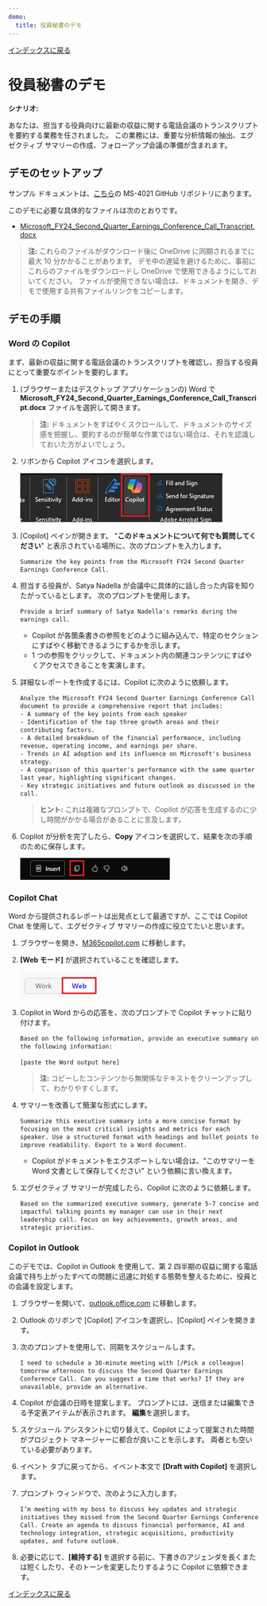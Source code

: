 ```yaml
---
demo:
  title: 役員秘書のデモ
---
```


[インデックスに戻る](https://microsoftlearning.github.io/MS-4021-Copilot-Immersion-Experience/)

# 役員秘書のデモ

**シナリオ:**

あなたは、担当する役員向けに最新の収益に関する電話会議のトランスクリプトを要約する業務を任されました。 この業務には、重要な分析情報の抽出、エグゼクティブ サマリーの作成、フォローアップ会議の準備が含まれます。

## デモのセットアップ

サンプル ドキュメントは、[こちら](https://github.com/MicrosoftLearning/MS-4021-Copilot-Immersion-Experience/tree/master/ResourceFiles)の MS-4021 GitHub リポジトリにあります。

このデモに必要な具体的なファイルは次のとおりです。

- [Microsoft_FY24_Second_Quarter_Earnings_Conference_Call_Transcript.docx](https://github.com/MicrosoftLearning/MS-4021-Copilot-Immersion-Experience/raw/master/ResourceFiles/Microsoft_FY24_Second_Quarter_Earnings_Conference_Call_Transcript.docx)

> **注:** これらのファイルがダウンロード後に OneDrive に同期されるまでに最大 10 分かかることがあります。 デモ中の遅延を避けるために、事前にこれらのファイルをダウンロードし OneDrive で使用できるようにしておいてください。 ファイルが使用できない場合は、ドキュメントを開き、デモで使用する共有ファイルリンクをコピーします。

## デモの手順

### Word の Copilot

まず、最新の収益に関する電話会議のトランスクリプトを確認し、担当する役員にとって重要なポイントを要約します。

1. (ブラウザーまたはデスクトップ アプリケーションの) Word で **Microsoft_FY24_Second_Quarter_Earnings_Conference_Call_Transcript.docx** ファイルを選択して開きます。

    > **注:** ドキュメントをすばやくスクロールして、ドキュメントのサイズ感を把握し、要約するのが簡単な作業ではない場合は、それを認識しておいた方がよいでしょう。

1. リボンから Copilot アイコンを選択します。

    ![Word の Copilot アイコン。](../Demos/Media/Copilot-in-word-ribbon.png)

1. [Copilot] ペインが開きます。 "**このドキュメントについて何でも質問してください**" と表示されている場所に、次のプロンプトを入力します。

    ```text
    Summarize the key points from the Microsoft FY24 Second Quarter Earnings Conference Call.
    ```

1. 担当する役員が、Satya Nadella が会議中に具体的に話し合った内容を知りたがっているとします。 次のプロンプトを使用します。

    ```text
    Provide a brief summary of Satya Nadella's remarks during the earnings call.
    ```

   - Copilot が各箇条書きの参照をどのように組み込んで、特定のセクションにすばやく移動できるようにするかを示します。  
   - 1 つの参照をクリックして、ドキュメント内の関連コンテンツにすばやくアクセスできることを実演します。

1. 詳細なレポートを作成するには、Copilot に次のように依頼します。

    ```text
    Analyze the Microsoft FY24 Second Quarter Earnings Conference Call document to provide a comprehensive report that includes:
    - A summary of the key points from each speaker
    - Identification of the top three growth areas and their contributing factors.
    - A detailed breakdown of the financial performance, including revenue, operating income, and earnings per share.
    - Trends in AI adoption and its influence on Microsoft's business strategy.
    - A comparison of this quarter's performance with the same quarter last year, highlighting significant changes.
    - Key strategic initiatives and future outlook as discussed in the call.
    ```

    > **ヒント:** これは複雑なプロンプトで、Copilot が応答を生成するのに少し時間がかかる場合があることに言及します。

1. Copilot が分析を完了したら、**Copy** アイコンを選択して、結果を次の手順のために保存します。

    ![結果をコピーします。](../Demos/Media/Copilot-in-word-copy-results.png)


### Copilot Chat

Word から提供されるレポートは出発点として最適ですが、ここでは Copilot Chat を使用して、エグゼクティブ サマリーの作成に役立てたいと思います。

1. ブラウザーを開き、[M365copilot.com](https://m365copilot.com/) に移動します。

1. **[Web モード]** が選択されていることを確認します。

    ![[Web モード] タブを示すスクリーンショット。](../Prompts/Media/web-mode.png)

1. Copilot in Word からの応答を、次のプロンプトで Copilot チャットに貼り付けます。

    ```text
    Based on the following information, provide an executive summary on the following information:

    [paste the Word output here]
    ```

    > **注:** コピーしたコンテンツから無関係なテキストをクリーンアップして、わかりやすくします。

1. サマリーを改善して簡潔な形式にします。

    ```text
    Summarize this executive summary into a more concise format by focusing on the most critical insights and metrics for each speaker. Use a structured format with headings and bullet points to improve readability. Export to a Word document.
    ```

   - Copilot がドキュメントをエクスポートしない場合は、"このサマリーを Word 文書として保存してください" という依頼に言い換えます。

1. エグゼクティブ サマリーが完成したら、Copilot に次のように依頼します。

    ```text
    Based on the summarized executive summary, generate 5-7 concise and impactful talking points my manager can use in their next leadership call. Focus on key achievements, growth areas, and strategic priorities.
    ```

### Copilot in Outlook

このデモでは、Copilot in Outlook を使用して、第 2 四半期の収益に関する電話会議で持ち上がったすべての問題に迅速に対処する態勢を整えるために、役員との会議を設定します。

1. ブラウザーを開いて、[outlook.office.com](https://outlook.office.com.com/) に移動します。

1. Outlook のリボンで [Copilot] アイコンを選択し、[Copilot] ペインを開きます。

1. 次のプロンプトを使用して、同期をスケジュールします。

    ```text
    I need to schedule a 30-minute meeting with [/Pick a colleague] tomorrow afternoon to discuss the Second Quarter Earnings Conference Call. Can you suggest a time that works? If they are unavailable, provide an alternative.
    ```

1. Copilot が会議の日時を提案します。 プロンプトには、送信または編集できる予定表アイテムが表示されます。 **編集**を選択します。

1. スケジュール アシスタントに切り替えて、Copilot によって提案された時間がプロジェクト マネージャーに都合が良いことを示します。 両者とも空いている必要があります。

1. イベント タブに戻ってから、イベント本文で **[Draft with Copilot]** を選択します。

1. プロンプト ウィンドウで、次のように入力します。

    ```text
    I’m meeting with my boss to discuss key updates and strategic initiatives they missed from the Second Quarter Earnings Conference Call. Create an agenda to discuss financial performance, AI and technology integration, strategic acquisitions, productivity updates, and future outlook.
    ```

1. 必要に応じて、**[維持する]** を選択する前に、下書きのアジェンダを長くまたは短くしたり、そのトーンを変更したりするように Copilot に依頼できます。

[インデックスに戻る](https://microsoftlearning.github.io/MS-4021-Copilot-Immersion-Experience/)
